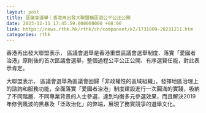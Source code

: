 ```yaml
---
layout: post
title: 區議會選舉｜香港再出發大聯盟稱區選公平公正公開
date: 2023-12-11 17:45:59.000000000 +08:00
link: https://news.rthk.hk/rthk/ch/component/k2/1731809-20231211.htm
categories: rthk
---
```


香港再出發大聯盟表示， 區議會選舉是香港重塑區議會選舉制度、落實「愛國者治港」原則後的首次區議會選舉，整個過程公平公正公開、有序選賢任能，對此表示肯定。

大聯盟表示， 區議會選舉為區議會回歸「非政權性的區域組織」，發揮地區治理上的諮詢和服務功能，全面落實「愛國者治港」制度建設進行一次圓滿的實踐，吸納了不同階層、不同專業背景的人士參選，達到均衡多元參選效果，而且解決2019年修例風波的黑暴及「泛政治化」的弊端，展現了務實競爭的選舉文化。
